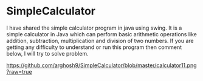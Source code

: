 # SimpleCalculator
I have shared the simple calculator program in java using swing. It is a simple calculator in Java which can perform basic arithmetic operations like addition, subtraction, multiplication and division of two numbers. If you are getting any difficulty to understand or run this program then comment below, I will try to solve problem.

https://github.com/arghosh9/SimpleCalculator/blob/master/calculator11.png?raw=true
